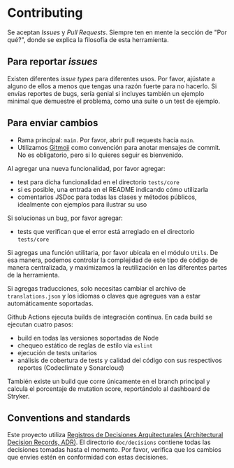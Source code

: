 # Contributing

Se aceptan _Issues_ y _Pull Requests_. Siempre ten en mente la sección de "Por qué?", donde se explica la filosofía de
esta herramienta.

## Para reportar _issues_

Existen diferentes _issue types_ para diferentes usos. Por favor, ajústate a alguno de ellos a menos que tengas una razón
fuerte para no hacerlo. Si envías reportes de bugs, sería genial si incluyes también un ejemplo minimal que demuestre el
problema, como una suite o un test de ejemplo.

## Para enviar cambios

* Rama principal: `main`. Por favor, abrir pull requests hacia `main`.
* Utilizamos [Gitmoji](https://gitmoji.carloscuesta.me) como convención para anotar mensajes de commit. No es
obligatorio, pero si lo quieres seguir es bienvenido.

Al agregar una nueva funcionalidad, por favor agregar:
* test para dicha funcionalidad en el directorio `tests/core`
* si es posible, una entrada en el README indicando cómo utilizarla
* comentarios JSDoc para todas las clases y métodos públicos, idealmente con ejemplos para ilustrar su uso

Si solucionas un bug, por favor agregar:
* tests que verifican que el error está arreglado en el directorio `tests/core`

Si agregas una función utilitaria, por favor ubícala en el módulo `Utils`. De esa manera, podemos controlar la
complejidad de este tipo de código de manera centralizada, y maximizamos la reutilización en las diferentes partes
de la herramienta.

Si agregas traducciones, solo necesitas cambiar el archivo de `translations.json` y los idiomas o claves que agregues
van a estar automáticamente soportadas.

Github Actions ejecuta builds de integración continua. En cada build se ejecutan cuatro pasos:

* build en todas las versiones soportadas de Node
* chequeo estático de reglas de estilo via `eslint`
* ejecución de tests unitarios
* análisis de cobertura de tests y calidad del código con sus respectivos reportes (Codeclimate y Sonarcloud)

También existe un build que corre únicamente en el branch principal y calcula el porcentaje de mutation score,
reportándolo al dashboard de Stryker.

## Conventions and standards

Este proyecto utiliza [Registros de Decisiones Arquitecturales (Architectural Decision Records, ADR)](https://adr.github.io/).
El directorio `doc/decisions` contiene todas las decisiones tomadas hasta el momento. Por favor, verifica que los cambios
que envíes estén en conformidad con estas decisiones.
